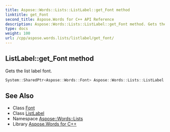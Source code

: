 ```yaml
---
title: Aspose::Words::Lists::ListLabel::get_Font method
linktitle: get_Font
second_title: Aspose.Words for C++ API Reference
description: Aspose::Words::Lists::ListLabel::get_Font method. Gets the list label font in C++.
type: docs
weight: 100
url: /cpp/aspose.words.lists/listlabel/get_font/
---
```

## ListLabel::get_Font method


Gets the list label font.

```cpp
System::SharedPtr<Aspose::Words::Font> Aspose::Words::Lists::ListLabel::get_Font()
```

## See Also

* Class [Font](../../../aspose.words/font/)
* Class [ListLabel](../)
* Namespace [Aspose::Words::Lists](../../)
* Library [Aspose.Words for C++](../../../)
